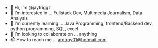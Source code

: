 - 👋 Hi, I’m @jaytriggz
- 👀 I’m interested in ... Fullstack Dev, Multimedia Journalism, Data Analysis 
- 🌱 I’m currently learning ... Java Programming, frontend/Backend dev, python programming, SQL, excel 
- 💞️ I’m looking to collaborate on ... anything 
- 📫 How to reach me ... arotroy01@hotmail.com

<!---
jaytriggz/jaytriggz is a ✨ special ✨ repository because its `README.md` (this file) appears on your GitHub profile.
You can click the Preview link to take a look at your changes.
--->
